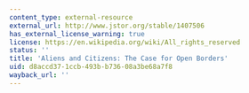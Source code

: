 ```yaml
---
content_type: external-resource
external_url: http://www.jstor.org/stable/1407506
has_external_license_warning: true
license: https://en.wikipedia.org/wiki/All_rights_reserved
status: ''
title: 'Aliens and Citizens: The Case for Open Borders'
uid: d8accd37-1ccb-493b-b736-08a3be68a7f8
wayback_url: ''
---
```

